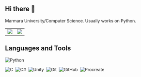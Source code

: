 ## Hi there 👋
  Marmara University/Computer Science. Usually works on Python.
<!--

Here are some ideas to get you started:

- 🔭 I’m currently working on ...
- 🌱 I’m currently learning ...
- 👯 I’m looking to collaborate on ...
- 🤔 I’m looking for help with ...
- 💬 Ask me about ...
- 📫 How to reach me: ...
- 😄 Pronouns: ...
- ⚡ Fun fact: ...


## Spotify Playing 🎧



[<img src="https://spotify-now-playing.satyu.vercel.app/api/spotify-playing" alt="Spotify Now Playing" width="350" style="float: left; margin-right: 10px;" />](https://open.spotify.com/user/djehel041cfyz8fyrsqpnoftn)
-->
<table>
  <tr>
    <td align="center">
      <img align="center" src="https://github-readme-stats.vercel.app/api?username=talhaucarr&count_private=true&show_icons=true&theme=radical&include_all_commits=true" />
      
    
  <td align="center">
    <img align="center" src="https://github-readme-stats.vercel.app/api/top-langs/?username=talhaucarr&theme=radical" />
  </td>

  </tr>
</table>

## Languages and Tools

![Python](https://img.shields.io/badge/-Python-05122A?style=flat&logo=python)&nbsp;

![C](https://img.shields.io/badge/-C-05122A?style=flat&logo=c)&nbsp;
![C#](https://img.shields.io/badge/-C#-05122A?style=flat&logo=c-sharp)&nbsp;
![Unity](https://img.shields.io/badge/-Unity-05122A?style=flat&logo=unity)&nbsp;
![Git](https://img.shields.io/badge/-Git-05122A?style=flat&logo=git)&nbsp;
![GitHub](https://img.shields.io/badge/-GitHub-05122A?style=flat&logo=github)&nbsp;
![Procreate](https://img.shields.io/badge/-Procreate-05122A?style=flat&logo=procreate)&nbsp;



